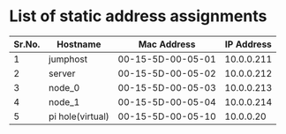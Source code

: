 # List of static address assignments

| Sr.No. | Hostname | Mac Address | IP Address |
|--------|----------|-------------|------------|
| 1 | jumphost | 00-15-5D-00-05-01 | 10.0.0.211 |
| 2 | server | 00-15-5D-00-05-02 | 10.0.0.212 |
| 3 | node_0 | 00-15-5D-00-05-03 | 10.0.0.213 |
| 4 | node_1 | 00-15-5D-00-05-04 | 10.0.0.214 |
| 5 | pi hole(virtual) | 00-15-5D-00-05-10 | 10.0.0.20 |
